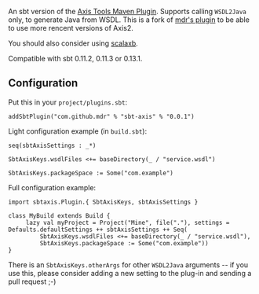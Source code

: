 An sbt version of the [Axis Tools Maven Plugin][1]. Supports calling
`WSDL2Java` only, to generate Java from WSDL. This is a fork of
[mdr's plugin][3] to be able to use more rencent versions of Axis2.

You should also consider using [scalaxb][2].

Compatible with sbt 0.11.2, 0.11.3 or 0.13.1.

Configuration
-------------

Put this in your `project/plugins.sbt`:

    addSbtPlugin("com.github.mdr" % "sbt-axis" % "0.0.1")

Light configuration example (in `build.sbt`):

    seq(sbtAxisSettings : _*)

    SbtAxisKeys.wsdlFiles <+= baseDirectory(_ / "service.wsdl")

    SbtAxisKeys.packageSpace := Some("com.example")

Full configuration example:

    import sbtaxis.Plugin.{ SbtAxisKeys, sbtAxisSettings }

    class MyBuild extends Build {
         lazy val myProject = Project("Mine", file("."), settings = Defaults.defaultSettings ++ sbtAxisSettings ++ Seq(
             SbtAxisKeys.wsdlFiles <+= baseDirectory(_ / "service.wsdl"),
             SbtAxisKeys.packageSpace := Some("com.example"))
    }

There is an `SbtAxisKeys.otherArgs` for other `WSDL2Java` arguments -- if you use this, 
please consider adding a new setting to the plug-in and sending a pull request ;-)

  [1]: http://mojo.codehaus.org/axistools-maven-plugin/
  [2]: http://scalaxb.org/sbt-scalaxb
  [3]: https://github.com/mdr/sbt-axis
